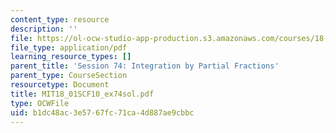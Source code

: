 ```yaml
---
content_type: resource
description: ''
file: https://ol-ocw-studio-app-production.s3.amazonaws.com/courses/18-01sc-single-variable-calculus-fall-2010/b1dc48ac3e5767fc71ca4d887ae9cbbc_MIT18_01SCF10_ex74sol.pdf
file_type: application/pdf
learning_resource_types: []
parent_title: 'Session 74: Integration by Partial Fractions'
parent_type: CourseSection
resourcetype: Document
title: MIT18_01SCF10_ex74sol.pdf
type: OCWFile
uid: b1dc48ac-3e57-67fc-71ca-4d887ae9cbbc
---
```

